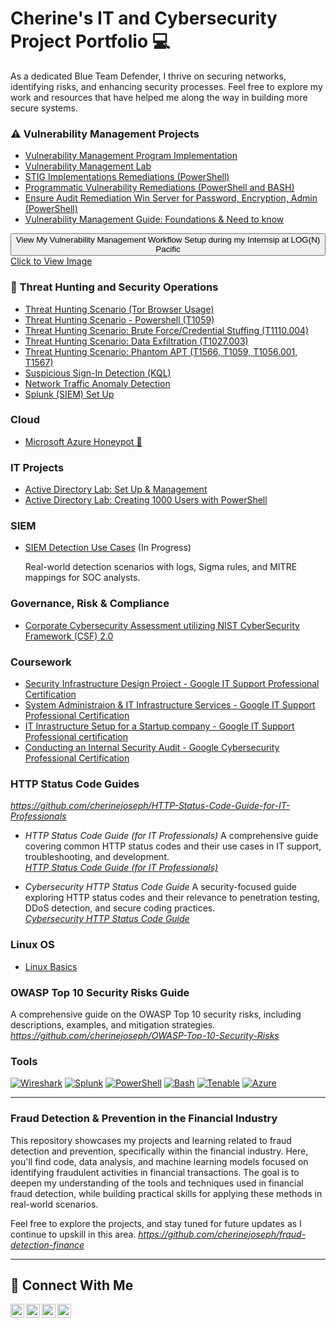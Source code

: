 # Cherine's IT and Cybersecurity Project Portfolio 💻

As a dedicated Blue Team Defender, I thrive on securing networks, identifying risks, and enhancing security processes. Feel free to explore my work and resources that have helped me along the way in building more secure systems.


### ⚠️ Vulnerability Management Projects

- [Vulnerability Management Program Implementation](https://github.com/cherinejoseph/vulnerability-management-1)
- [Vulnerability Management Lab](https://github.com/cherinejoseph/vulnerability-management)
- [STIG Implementations Remediations (PowerShell)](https://github.com/cherinejoseph/programmatic-vulnerability-remediations)
- [Programmatic Vulnerability Remediations (PowerShell and BASH)](https://github.com/cherinejoseph/Remediation-Automation-BASH-and-PowerShell)
- [Ensure Audit Remediation Win Server for Password, Encryption, Admin (PowerShell)](https://github.com/cherinejoseph/Audit-Remediation-Win-Server)
- [Vulnerability Management Guide: Foundations & Need to know](https://github.com/cherinejoseph/my-vulnerability-management-guide)

<!-- Dropdown Section for Image -->
<div class="dropdown">
  <button class="dropdown-button">View My Vulnerability Management Workflow Setup during my Internsip at LOG(N) Pacific </button>
  <div class="dropdown-content">
    <a href="https://media.licdn.com/dms/image/v2/D4D22AQFD5tXGx7IwTA/feedshare-shrink_1280/B4DZbRZMHPH8Ak-/0/1747269764469?e=1753315200&v=beta&t=M3A9C58pDIfFzXXq7x4knZK85OQvcteaJd4AVRdMovQ" target="_blank">Click to View Image</a>
  </div>
</div>


### 🚨 Threat Hunting and Security Operations

- [Threat Hunting Scenario (Tor Browser Usage)](https://github.com/cherinejoseph/threat-hunting-scenario-tor)
- [Threat Hunting Scenario - Powershell (T1059)](https://github.com/cherinejoseph/Threat-Hunting-Powershell-T1059.001)
- [Threat Hunting Scenario: Brute Force/Credential Stuffing (T1110.004)](https://github.com/cherinejoseph/Threat-Hunting-Credential-Stuffing-Attack-T1110.004)
- [Threat Hunting Scenario: Data Exfiltration (T1027.003)](https://github.com/cherinejoseph/Threat-Hunting-Credential-Stuffing-Attack-T1110.004)
- [Threat Hunting Scenario: Phantom APT (T1566, T1059, T1056.001, T1567)](https://github.com/cherinejoseph/Threat-Hunting-Phantom-Hakcers-APT)
- [Suspicious Sign-In Detection (KQL)](https://github.com/cherinejoseph/suspicious-signin-detection-kql)
- [Network Traffic Anomaly Detection](https://github.com/cherinejoseph/network-traffic-anomaly-detection)
- [Splunk (SIEM) Set Up](https://github.com/cherinejoseph/Splunk-SIEM)

### Cloud

- [Microsoft Azure Honeypot 🍯](https://github.com/cherinejoseph/microsoft-azure-honeypot)

### IT Projects

- [Active Directory Lab: Set Up & Management](https://github.com/cherinejoseph/Active-Directory-Lab)
- [Active Directory Lab: Creating 1000 Users with PowerShell](https://github.com/cherinejoseph/Active-Directory)

### SIEM 

- [SIEM Detection Use Cases](https://github.com/cherinejoseph/SIEM-Detection-Use-Cases) (In Progress)

  Real-world detection scenarios with logs, Sigma rules, and MITRE mappings for SOC analysts.

### Governance, Risk & Compliance

- [Corporate Cybersecurity Assessment utilizing NIST CyberSecurity Framework (CSF) 2.0](https://github.com/cherinejoseph/grc-project-nist-csf)

### Coursework

- [Security Infrastructure Design Project - Google IT Support Professional Certification](https://github.com/cherinejoseph/culture-of-security)
- [System Administraion & IT Infrastructure Services - Google IT Support Professional Certification](https://github.com/cherinejoseph/system-administration)
- [IT Inrastructure Setup for a Startup company - Google IT Support Professional certification](https://github.com/cherinejoseph/setting-up-it-infrastructure)
- [Conducting an Internal Security Audit - Google Cybersecurity Professional Certification](https://github.com/cherinejoseph/security-audit)

### HTTP Status Code Guides

*https://github.com/cherinejoseph/HTTP-Status-Code-Guide-for-IT-Professionals*

- *HTTP Status Code Guide (for IT Professionals)*
  A comprehensive guide covering common HTTP status codes and their use cases in IT support, troubleshooting, and development.  
  *[HTTP Status Code Guide (for IT Professionals)](https://github.com/your-username/HTTP-Status-Code-Guide-for-IT-Professionals)*

- *Cybersecurity HTTP Status Code Guide* 
  A security-focused guide exploring HTTP status codes and their relevance to penetration testing, DDoS detection, and secure coding practices.  
  *[Cybersecurity HTTP Status Code Guide](https://github.com/cherinejoseph/http-status-codes-for-cybersecurity-it)*
  

### Linux OS

- [Linux Basics](https://github.com/cherinejoseph/Everything-Linux)


### OWASP Top 10 Security Risks Guide 
  A comprehensive guide on the OWASP Top 10 security risks, including descriptions, examples, and mitigation strategies.  
  *https://github.com/cherinejoseph/OWASP-Top-10-Security-Risks*


### Tools

[![Wireshark](https://img.shields.io/badge/-Wireshark-1679A1?logo=wireshark)](https://www.wireshark.org/) [![Splunk](https://img.shields.io/badge/-Splunk-000000?logo=splunk)](https://www.splunk.com/) [![PowerShell](https://img.shields.io/badge/-PowerShell-5391FE?logo=powershell)](https://learn.microsoft.com/en-us/powershell/) [![Bash](https://img.shields.io/badge/-Bash-4EAA25?logo=gnu-bash)](https://www.gnu.org/software/bash/) [![Tenable](https://img.shields.io/badge/-Tenable-0082FC?logo=tenable)](https://www.tenable.com/) [![Azure](https://img.shields.io/badge/-Azure-0078D4?logo=microsoftazure)](https://azure.microsoft.com/)


<hr/> 

### Fraud Detection & Prevention in the Financial Industry

This repository showcases my projects and learning related to fraud detection and prevention, specifically within the financial industry. Here, you'll find code, data analysis, and machine learning models focused on identifying fraudulent activities in financial transactions. The goal is to deepen my understanding of the tools and techniques used in financial fraud detection, while building practical skills for applying these methods in real-world scenarios.

Feel free to explore the projects, and stay tuned for future updates as I continue to upskill in this area.
*https://github.com/cherinejoseph/fraud-detection-finance*


<hr/>

## 🤳 Connect With Me

[<img align="left" alt="___________ | YouTube" width="22px" src="https://cdn.jsdelivr.net/npm/simple-icons@v3/icons/youtube.svg" />][youtube]
[<img align="left" alt="___________ | Twitter" width="22px" src="https://cdn.jsdelivr.net/npm/simple-icons@v3/icons/twitter.svg" />][twitter]
[<img align="left" alt=" cherine-jospeh| LinkedIn" width="22px" src="https://cdn.jsdelivr.net/npm/simple-icons@v3/icons/linkedin.svg" />][linkedin]
[<img align="left" alt="___________ | Instagram" width="22px" src="https://cdn.jsdelivr.net/npm/simple-icons@v3/icons/instagram.svg" />][instagram]

[twitter]: https://twitter.com/___________
[youtube]: https://www.youtube.com/c/___________
[instagram]: https://www.instagram.com/___________
[linkedin]: https://linkedin.com/in/cherine-joseph
<!--
<img width="35" alt="image" src="https://github.com/user-attachments/assets/2f41c7cd-5ea8-4475-b451-a37161b6c3fb"> 
<img width="35" alt="image" src="https://github.com/user-attachments/assets/77649969-9910-4994-8b96-74a116cfb2a8">
-->
